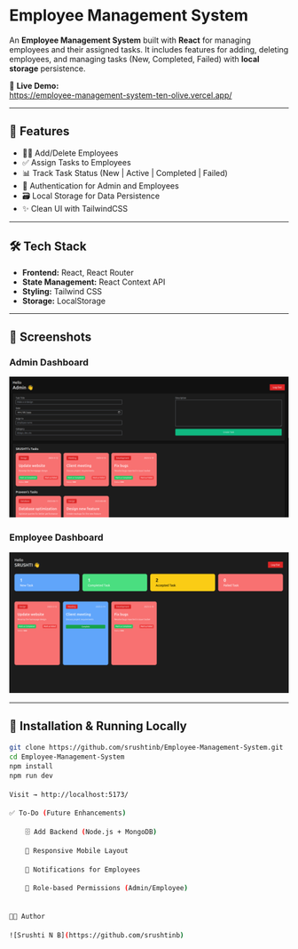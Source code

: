 # Employee Management System

An **Employee Management System** built with **React** for managing employees and their assigned tasks. It includes features for adding, deleting employees, and managing tasks (New, Completed, Failed) with **local storage** persistence.

🔗 **Live Demo:**  
https://employee-management-system-ten-olive.vercel.app/

---

## 📂 Features

- 👨‍💼 Add/Delete Employees
- ✅ Assign Tasks to Employees
- 📊 Track Task Status (New | Active | Completed | Failed)
- 🔐 Authentication for Admin and Employees
- 🗃️ Local Storage for Data Persistence
- ✨ Clean UI with TailwindCSS

---

## 🛠️ Tech Stack

- **Frontend:** React, React Router
- **State Management:** React Context API
- **Styling:** Tailwind CSS
- **Storage:** LocalStorage

---

## 📸 Screenshots

### Admin Dashboard
![Admin Dashboard](https://github.com/srushtinb/Employee-Management-System/blob/main/screenshots/AdminDashboard.png?raw=true)

### Employee Dashboard
![Employee Dashboard](https://github.com/srushtinb/Employee-Management-System/blob/main/screenshots/EmployeeDashboard.png?raw=true)

---

## 🚀 Installation & Running Locally

```bash
git clone https://github.com/srushtinb/Employee-Management-System.git
cd Employee-Management-System
npm install
npm run dev

Visit → http://localhost:5173/

✅ To-Do (Future Enhancements)

    🗄️ Add Backend (Node.js + MongoDB)

    📱 Responsive Mobile Layout

    🔔 Notifications for Employees

    👥 Role-based Permissions (Admin/Employee)


👩‍💻 Author

![Srushti N B](https://github.com/srushtinb)



